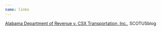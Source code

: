 ```yaml
---
name: links
---
```

[Alabama Department of Revenue v. CSX Transportation, Inc.](https://www.scotusblog.com/case-files/cases/alabama-department-of-revenue-v-csx-transportation-inc/), SCOTUSblog